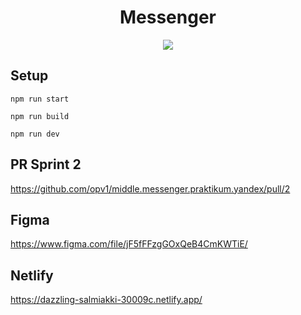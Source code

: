 <h1 align="center">Messenger</h1>
<p align="center">
  <img src="https://img.shields.io/badge/made%20by-opv1-blue.svg">
</p>

<!-- ## [See the project](https://dazzling-salmiakki-30009c.netlify.app) -->

## Setup

```
npm run start
```

```
npm run build
```

```
npm run dev
```

## PR Sprint 2

https://github.com/opv1/middle.messenger.praktikum.yandex/pull/2

## Figma

https://www.figma.com/file/jF5fFFzgGOxQeB4CmKWTiE/

## Netlify

https://dazzling-salmiakki-30009c.netlify.app/
